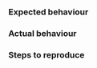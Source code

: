 ### Expected behaviour

<!-- Explain the expected behaviour. -->

### Actual behaviour

<!-- Explain the actual behaviour. -->

### Steps to reproduce

<!-- If applicable, please include a minimum reproducable code sample. -->
